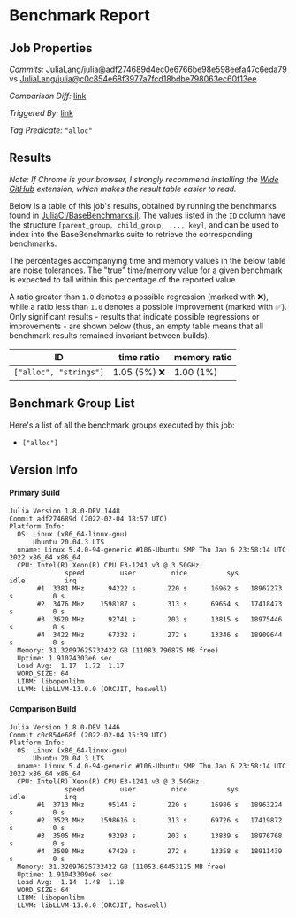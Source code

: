 # Benchmark Report

## Job Properties

*Commits:* [JuliaLang/julia@adf274689d4ec0e6766be98e598eefa47c6eda79](https://github.com/JuliaLang/julia/commit/adf274689d4ec0e6766be98e598eefa47c6eda79) vs [JuliaLang/julia@c0c854e68f3977a7fcd18bdbe798063ec60f13ee](https://github.com/JuliaLang/julia/commit/c0c854e68f3977a7fcd18bdbe798063ec60f13ee)

*Comparison Diff:* [link](https://github.com/JuliaLang/julia/compare/c0c854e68f3977a7fcd18bdbe798063ec60f13ee..adf274689d4ec0e6766be98e598eefa47c6eda79)

*Triggered By:* [link](https://github.com/JuliaLang/julia/pull/44043#issuecomment-1030270421)

*Tag Predicate:* `"alloc"`

## Results

*Note: If Chrome is your browser, I strongly recommend installing the [Wide GitHub](https://chrome.google.com/webstore/detail/wide-github/kaalofacklcidaampbokdplbklpeldpj?hl=en)
extension, which makes the result table easier to read.*

Below is a table of this job's results, obtained by running the benchmarks found in
[JuliaCI/BaseBenchmarks.jl](https://github.com/JuliaCI/BaseBenchmarks.jl). The values
listed in the `ID` column have the structure `[parent_group, child_group, ..., key]`,
and can be used to index into the BaseBenchmarks suite to retrieve the corresponding
benchmarks.

The percentages accompanying time and memory values in the below table are noise tolerances. The "true"
time/memory value for a given benchmark is expected to fall within this percentage of the reported value.

A ratio greater than `1.0` denotes a possible regression (marked with :x:), while a ratio less
than `1.0` denotes a possible improvement (marked with :white_check_mark:). Only significant results - results
that indicate possible regressions or improvements - are shown below (thus, an empty table means that all
benchmark results remained invariant between builds).

| ID | time ratio | memory ratio |
|----|------------|--------------|
| `["alloc", "strings"]` | 1.05 (5%) :x: | 1.00 (1%)  |

## Benchmark Group List

Here's a list of all the benchmark groups executed by this job:

- `["alloc"]`

## Version Info

#### Primary Build

```
Julia Version 1.8.0-DEV.1448
Commit adf274689d (2022-02-04 18:57 UTC)
Platform Info:
  OS: Linux (x86_64-linux-gnu)
      Ubuntu 20.04.3 LTS
  uname: Linux 5.4.0-94-generic #106-Ubuntu SMP Thu Jan 6 23:58:14 UTC 2022 x86_64 x86_64
  CPU: Intel(R) Xeon(R) CPU E3-1241 v3 @ 3.50GHz: 
              speed         user         nice          sys         idle          irq
       #1  3381 MHz      94222 s        220 s      16962 s   18962273 s          0 s
       #2  3476 MHz    1598187 s        313 s      69654 s   17418473 s          0 s
       #3  3620 MHz      92741 s        203 s      13815 s   18975446 s          0 s
       #4  3422 MHz      67332 s        272 s      13346 s   18909644 s          0 s
  Memory: 31.32097625732422 GB (11083.796875 MB free)
  Uptime: 1.91024303e6 sec
  Load Avg:  1.17  1.72  1.17
  WORD_SIZE: 64
  LIBM: libopenlibm
  LLVM: libLLVM-13.0.0 (ORCJIT, haswell)

```

#### Comparison Build

```
Julia Version 1.8.0-DEV.1446
Commit c0c854e68f (2022-02-04 15:39 UTC)
Platform Info:
  OS: Linux (x86_64-linux-gnu)
      Ubuntu 20.04.3 LTS
  uname: Linux 5.4.0-94-generic #106-Ubuntu SMP Thu Jan 6 23:58:14 UTC 2022 x86_64 x86_64
  CPU: Intel(R) Xeon(R) CPU E3-1241 v3 @ 3.50GHz: 
              speed         user         nice          sys         idle          irq
       #1  3713 MHz      95144 s        220 s      16986 s   18963224 s          0 s
       #2  3523 MHz    1598616 s        313 s      69726 s   17419872 s          0 s
       #3  3505 MHz      93293 s        203 s      13839 s   18976768 s          0 s
       #4  3500 MHz      67420 s        272 s      13358 s   18911439 s          0 s
  Memory: 31.32097625732422 GB (11053.64453125 MB free)
  Uptime: 1.91043309e6 sec
  Load Avg:  1.14  1.48  1.18
  WORD_SIZE: 64
  LIBM: libopenlibm
  LLVM: libLLVM-13.0.0 (ORCJIT, haswell)

```

